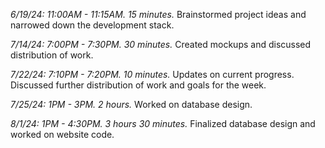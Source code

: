 *6/19/24: 11:00AM - 11:15AM. 15 minutes.* Brainstormed project ideas and narrowed down the development stack. 

*7/14/24: 7:00PM - 7:30PM. 30 minutes.* Created mockups and discussed distribution of work. 

*7/22/24: 7:10PM - 7:20PM. 10 minutes.* Updates on current progress. Discussed further distribution of work and goals for the week. 

*7/25/24: 1PM - 3PM. 2 hours.* Worked on database design.

*8/1/24: 1PM - 4:30PM. 3 hours 30 minutes.* Finalized database design and worked on website code. 